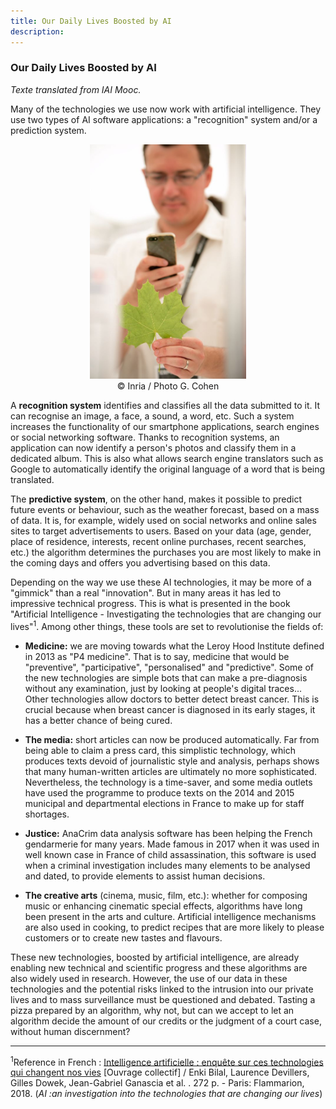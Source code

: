 ```yaml
---
title: Our Daily Lives Boosted by AI
description:
---
```


### Our Daily Lives Boosted by AI

_Texte translated from IAI Mooc._

Many of the technologies we use now work with artificial intelligence. They use two types of AI software applications: a "recognition" system and/or a prediction system.

<center><img src="../Images/Inria-0201-037.jpg" alt="Virtual plant: plant recognition" width="250"></center>
<center>© Inria / Photo G. Cohen</center>

A **recognition system** identifies and classifies all the data submitted to it. It can recognise an image, a face, a sound, a word, etc. Such a system increases the functionality of our smartphone applications, search engines or social networking software. Thanks to recognition systems, an application can now identify a person's photos and classify them in a dedicated album. This is also what allows search engine translators such as Google to automatically identify the original language of a word that is being translated.

The **predictive system**, on the other hand, makes it possible to predict future events or behaviour, such as the weather forecast, based on a mass of data. It is, for example, widely used on social networks and online sales sites to target advertisements to users. Based on your data (age, gender, place of residence, interests, recent online purchases, recent searches, etc.) the algorithm determines the purchases you are most likely to make in the coming days and offers you advertising based on this data.

Depending on the way we use these AI technologies, it may be more of a "gimmick" than a real "innovation". But in many areas it has led to impressive technical progress. This is what is presented in the book "Artificial Intelligence - Investigating the technologies that are changing our lives"<sup>1</sup>. Among other things, these tools are set to revolutionise the fields of:

*   **Medicine:** we are moving towards what the Leroy Hood Institute defined in 2013 as "P4 medicine". That is to say, medicine that would be "preventive", "participative", "personalised" and "predictive". Some of the new technologies are simple bots that can make a pre-diagnosis without any examination, just by looking at people's digital traces... Other technologies allow doctors to better detect breast cancer. This is crucial because when breast cancer is diagnosed in its early stages, it has a better chance of being cured.

*   **The media:** short articles can now be produced automatically. Far from being able to claim a press card, this simplistic technology, which produces texts devoid of journalistic style and analysis, perhaps shows that many human-written articles are ultimately no more sophisticated. Nevertheless, the technology is a time-saver, and some media outlets have used the programme to produce texts on the 2014 and 2015 municipal and departmental elections in France to make up for staff shortages.

*   **Justice:** AnaCrim data analysis software has been helping the French gendarmerie for many years. Made famous in 2017 when it was used in well known case in France of child assassination, this software is used when a criminal investigation includes many elements to be analysed and dated, to provide elements to assist human decisions.

*   **The creative arts** (cinema, music, film, etc.): whether for composing music or enhancing cinematic special effects, algorithms have long been present in the arts and culture. Artificial intelligence mechanisms are also used in cooking, to predict recipes that are more likely to please customers or to create new tastes and flavours.


These new technologies, boosted by artificial intelligence, are already enabling new technical and scientific progress and these algorithms are also widely used in research. However, the use of our data in these technologies and the potential risks linked to the intrusion into our private lives and to mass surveillance must be questioned and debated. Tasting a pizza prepared by an algorithm, why not, but can we accept to let an algorithm decide the amount of our credits or the judgment of a court case, without human discernment?

* * *
<sup>1</sup>Reference in French : [Intelligence artificielle : enquête sur ces technologies qui changent nos vies](https://editions.flammarion.com/Catalogue/champs-actuel/intelligence-artificielle) \[Ouvrage collectif\] / Enki Bilal, Laurence Devillers, Gilles Dowek, Jean-Gabriel Ganascia et al. . 272 p. - Paris: Flammarion, 2018. (_AI :an investigation into the technologies that are changing our lives_)
